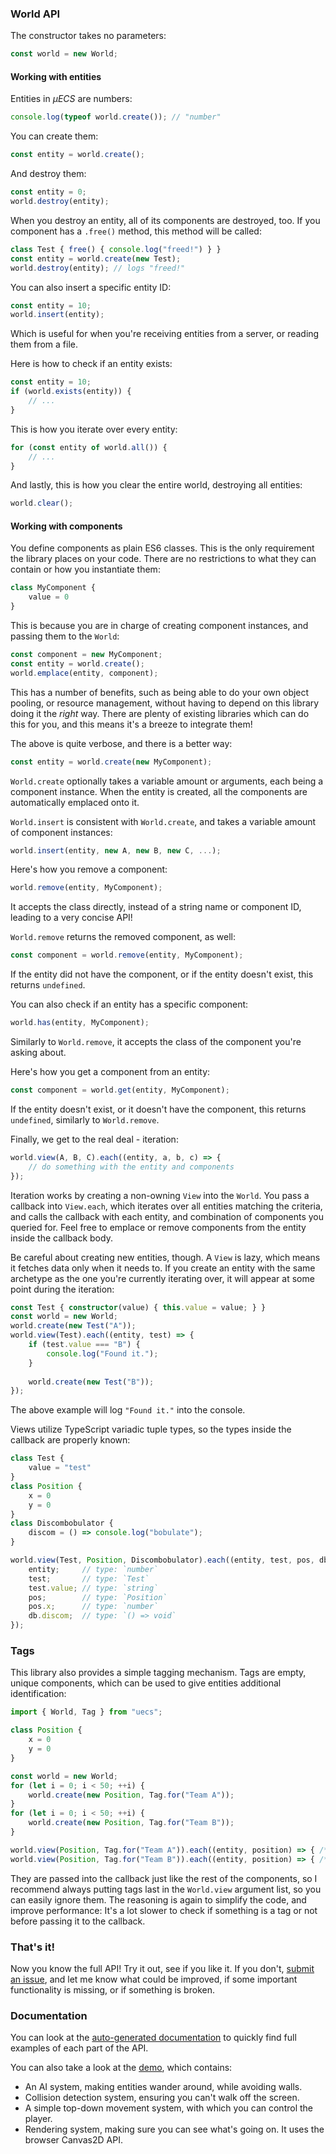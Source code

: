 
### World API

The constructor takes no parameters:
```ts
const world = new World;
```

#### Working with entities

Entities in *μECS* are numbers:
```ts
console.log(typeof world.create()); // "number"
```

You can create them:
```ts
const entity = world.create();
```
And destroy them:
```ts
const entity = 0;
world.destroy(entity);
```
When you destroy an entity, all of its components are destroyed, too. If you component has a `.free()` method, this method will be called:
```ts
class Test { free() { console.log("freed!") } }
const entity = world.create(new Test);
world.destroy(entity); // logs "freed!"
```

You can also insert a specific entity ID:
```ts
const entity = 10;
world.insert(entity);
```
Which is useful for when you're receiving entities from a server, or reading them from a file.

Here is how to check if an entity exists:
```ts
const entity = 10;
if (world.exists(entity)) {
    // ...
}
```

This is how you iterate over every entity:
```ts
for (const entity of world.all()) {
    // ...
}
```

And lastly, this is how you clear the entire world, destroying all entities:
```ts
world.clear();
```

#### Working with components

You define components as plain ES6 classes. This is the only requirement the library places on your code. There are no restrictions to what they can contain or how you instantiate them:
```ts
class MyComponent {
    value = 0
}
```
This is because you are in charge of creating component instances, and passing them to the `World`:
```ts
const component = new MyComponent;
const entity = world.create();
world.emplace(entity, component);
```
This has a number of benefits, such as being able to do your own object pooling, or resource management, without having to depend on this library doing it the *right* way. There are plenty of existing libraries which can do this for you, and this means it's a breeze to integrate them!

The above is quite verbose, and there is a better way:
```ts
const entity = world.create(new MyComponent);
```
`World.create` optionally takes a variable amount or arguments, each being a component instance. When the entity is created, all the components are automatically emplaced onto it.

`World.insert` is consistent with `World.create`, and takes a variable amount of component instances:
```ts
world.insert(entity, new A, new B, new C, ...);
```

Here's how you remove a component:
```ts
world.remove(entity, MyComponent);
```
It accepts the class directly, instead of a string name or component ID, leading to a very concise API!

`World.remove` returns the removed component, as well:
```ts
const component = world.remove(entity, MyComponent);
```
If the entity did not have the component, or if the entity doesn't exist, this returns `undefined`.

You can also check if an entity has a specific component:
```ts
world.has(entity, MyComponent);
```
Similarly to `World.remove`, it accepts the class of the component you're asking about.

Here's how you get a component from an entity:
```ts
const component = world.get(entity, MyComponent);
```
If the entity doesn't exist, or it doesn't have the component, this returns `undefined`, similarly to `World.remove`.

Finally, we get to the real deal - iteration:
```ts
world.view(A, B, C).each((entity, a, b, c) => {
    // do something with the entity and components
});
```
Iteration works by creating a non-owning `View` into the `World`. You pass a callback into `View.each`, which iterates over all entities matching the criteria, and calls the callback with each entity, and combination of components you queried for. Feel free to emplace or remove components from the entity inside the callback body. 

Be careful about creating new entities, though. A `View` is lazy, which means it fetches data only when it needs to. If you create an entity with the same archetype as the one you're currently iterating over, it will appear at some point during the iteration:
```ts
const Test { constructor(value) { this.value = value; } }
const world = new World;
world.create(new Test("A"));
world.view(Test).each((entity, test) => {
    if (test.value === "B") {
        console.log("Found it.");
    }
    
    world.create(new Test("B"));
});
```
The above example will log `"Found it."` into the console.

Views utilize TypeScript variadic tuple types, so the types inside the callback are properly known:
```ts
class Test {
    value = "test"
}
class Position {
    x = 0
    y = 0
}
class Discombobulator {
    discom = () => console.log("bobulate");
}

world.view(Test, Position, Discombobulator).each((entity, test, pos, db) => {
    entity;     // type: `number`
    test;       // type: `Test`
    test.value; // type: `string`
    pos;        // type: `Position`
    pos.x;      // type: `number`
    db.discom;  // type: `() => void`
});
```

### Tags

This library also provides a simple tagging mechanism. Tags are empty, unique components, which can be used to give entities additional identification:
```ts
import { World, Tag } from "uecs";

class Position {
    x = 0
    y = 0
}

const world = new World;
for (let i = 0; i < 50; ++i) {
    world.create(new Position, Tag.for("Team A"));
}
for (let i = 0; i < 50; ++i) {
    world.create(new Position, Tag.for("Team B"));
}

world.view(Position, Tag.for("Team A")).each((entity, position) => { /* ... */ });
world.view(Position, Tag.for("Team B")).each((entity, position) => { /* ... */ });
```
They are passed into the callback just like the rest of the components, so I recommend always putting tags last in the `World.view` argument list, so you can easily ignore them. The reasoning is again to simplify the code, and improve performance: It's a lot slower to check if something is a tag or not before passing it to the callback.

### That's it!

Now you know the full API! Try it out, see if you like it. If you don't, [submit an issue](https://github.com/jprochazk/uecs/issues), and let me know what could be improved, if some important functionality is missing, or if something is broken.

### Documentation

You can look at the [auto-generated documentation](./generated) to quickly find full examples of each part of the API.

You can also take a look at the [demo](./simple-ai), which contains:
* An AI system, making entities wander around, while avoiding walls.
* Collision detection system, ensuring you can't walk off the screen.
* A simple top-down movement system, with which you can control the player.
* Rendering system, making sure you can see what's going on. It uses the browser Canvas2D API.